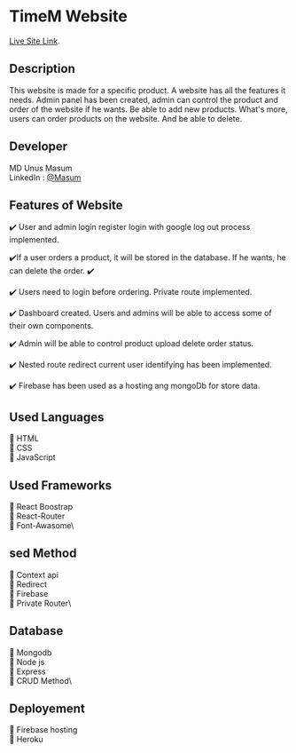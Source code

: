 # TimeM Website

[Live Site Link](https://timem-6bf05.web.app/).

## Description

This website is made for a specific product. A website has all the features it needs. Admin panel has been created, admin can control the product and order of the website if he wants. Be able to add new products. What's more, users can order products on the website. And be able to delete.

## Developer

MD Unus Masum\
LinkedIn : [@Masum](https://www.linkedin.com/in/unus-masum-82373a1b6/)

## Features of Website

:heavy_check_mark: User and admin login register login with google log out process implemented.

:heavy_check_mark:If a user orders a product, it will be stored in the database. If he wants, he can delete the order.
:heavy_check_mark:

:heavy_check_mark: Users need to login before ordering. Private route implemented.

:heavy_check_mark: Dashboard created. Users and admins will be able to access some of their own components.

:heavy_check_mark: Admin will be able to control product upload delete order status.

:heavy_check_mark: Nested route redirect current user identifying has been implemented.

:heavy_check_mark: Firebase has been used as a hosting ang mongoDb for store data.

## Used Languages

:small_orange_diamond: HTML\
:small_orange_diamond: CSS\
:small_orange_diamond: JavaScript

## Used Frameworks

:small_orange_diamond: React Boostrap\
:small_orange_diamond: React-Router\
:small_orange_diamond: Font-Awasome\

## sed Method

:small_orange_diamond: Context api\
:small_orange_diamond: Redirect\
:small_orange_diamond: Firebase\
:small_orange_diamond: Private Router\

## Database

:small_orange_diamond: Mongodb\
:small_orange_diamond: Node js\
:small_orange_diamond: Express\
:small_orange_diamond: CRUD Method\

## Deployement

:small_orange_diamond: Firebase hosting\
:small_orange_diamond: Heroku
